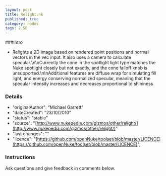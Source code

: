 ```yaml
---
layout: post
title: Relight.nk
published: true
category: nodes
tags: 2.5D
---
```


###Intro
- Relights a 2D image based on rendered point positions and normal vectors in the vec input. It also uses a camera to calculate specular.\n\nCurrently the cone in the spotlight light type matches the Nuke spotlight closely but not exactly, and the cone falloff knob is unsupported.\n\nAdditional features are diffuse wrap for simulating fill light, and energy conserving normalized specular, meaning that the specular intensity increases and decreases proportional to shininess

### Details
- "originalAuthor": "Michael Garrett"
- "dateCreated": "23/10/2010"
- "status": "stable"
- "source": "[http://www.nukepedia.com/gizmos/other/relight/](http://www.nukepedia.com/gizmos/other/relight/)"
- "last changes": ""
- "licence": "[https://github.com/openNuke/toolset/blob/master/LICENCE](https://github.com/openNuke/toolset/blob/master/LICENCE)",

### Instructions
Ask questions and give feedback in comments below.